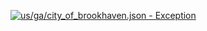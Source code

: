 [![us/ga/city_of_brookhaven.json - Exception](https://img.shields.io/badge/us/ga/city_of_brookhaven.json-Exception-red)](https://github.com/openaddresses/openaddresses/tree/master/sources/us/ga/city_of_brookhaven.json)